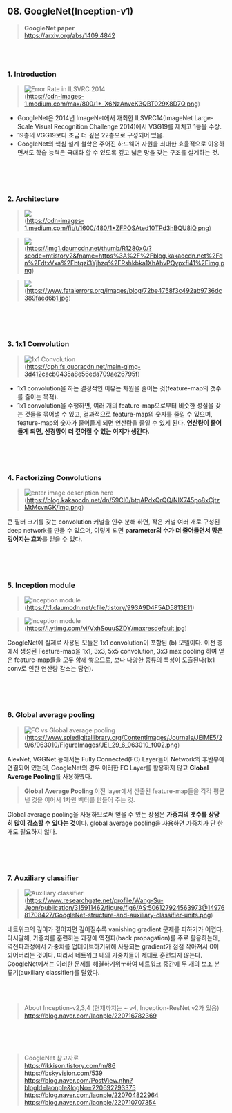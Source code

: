## 08. GoogleNet(Inception-v1)

> **GoogleNet paper** </br>
> https://arxiv.org/abs/1409.4842 </br>

</br>
</br>



### 1. Introduction
>![Error Rate in ILSVRC 2014](https://cdn-images-1.medium.com/max/800/1*_X6NzAnveK3QBT029X8D7Q.png)</br>
>(https://cdn-images-1.medium.com/max/800/1*_X6NzAnveK3QBT029X8D7Q.png)</br>


- GoogleNet은 2014년 ImageNet에서 개최한 ILSVRC14(ImageNet Large-Scale Visual Recognition Challenge 2014)에서 VGG19를 제치고 1등을 수상.
- 19층의 VGG19보다 조금 더 깊은 22층으로 구성되어 있음.
- GoogleNet의 핵심 설계 철학은 주어진 하드웨어 자원을 최대한 효율적으로 이용하면서도 학습 능력은 극대화 할 수 있도록 깊고 넓은 망을 갖는 구조를 설계하는 것.

</br>
</br>
</br>

### 2. Architecture

> ![](https://cdn-images-1.medium.com/fit/t/1600/480/1*ZFPOSAted10TPd3hBQU8iQ.png)</br>
> (https://cdn-images-1.medium.com/fit/t/1600/480/1*ZFPOSAted10TPd3hBQU8iQ.png) </br>

> ![](https://img1.daumcdn.net/thumb/R1280x0/?scode=mtistory2&fname=https%3A%2F%2Fblog.kakaocdn.net%2Fdn%2FdtxVxa%2Fbtqzi3Yjhzq%2FRshkbka1XhAhvPQypxfi41%2Fimg.png)</br>
> (https://img1.daumcdn.net/thumb/R1280x0/?scode=mtistory2&fname=https%3A%2F%2Fblog.kakaocdn.net%2Fdn%2FdtxVxa%2Fbtqzi3Yjhzq%2FRshkbka1XhAhvPQypxfi41%2Fimg.png)</br>

> ![](https://www.fatalerrors.org/images/blog/72be4758f3c492ab9736dc389faed6b1.jpg)</br>
> (https://www.fatalerrors.org/images/blog/72be4758f3c492ab9736dc389faed6b1.jpg)</br>

</br>
</br>
</br>

### 3.  1x1 Convolution
> ![1x1 Convolution](https://qph.fs.quoracdn.net/main-qimg-3d412cacb0435a8e56eda709ae26795f)</br>
> (https://qph.fs.quoracdn.net/main-qimg-3d412cacb0435a8e56eda709ae26795f)</br>


- 1x1 convolution을 하는 결정적인 이유는 차원을 줄이는 것(feature-map의 갯수를 줄이는 목적).
- 1x1 convolution을 수행하면, 여러 개의 feature-map으로부터 비슷한 성질을 갖는 것들을 묶어낼 수 있고, 결과적으로 feature-map의 숫자를 줄일 수 있으며, feature-map의 숫자가 줄어들게 되면 연산량을 줄일 수 있게 된다. **연산량이 줄어들게 되면, 신경망이 더 깊어질 수 있는 여지가 생긴다.**

</br>
</br>
</br>

### 4. Factorizing Convolutions
>![enter image description here](https://blog.kakaocdn.net/dn/59CI0/btqAPdxQrQQ/NIX745po8xCjtzMtMcvnGK/img.png)</br>
>(https://blog.kakaocdn.net/dn/59CI0/btqAPdxQrQQ/NIX745po8xCjtzMtMcvnGK/img.png)</br>

큰 필터 크기를 갖는 convolution 커널을 인수 분해 하면, 작은 커널 여러 개로 구성된 deep network를 만들 수 있으며, 이렇게 되면 **parameter의 수가 더 줄어들면서 망은 깊어지는 효과**를 얻을 수 있다.

</br>
</br>
</br>

### 5. Inception module

> ![Inception module](https://t1.daumcdn.net/cfile/tistory/993A9D4F5AD5813E11)</br>
> (https://t1.daumcdn.net/cfile/tistory/993A9D4F5AD5813E11)</br>

> ![Inception module](https://i.ytimg.com/vi/VxhSouuSZDY/maxresdefault.jpg) </br>
> (https://i.ytimg.com/vi/VxhSouuSZDY/maxresdefault.jpg)</br>



 GoogleNet에 실제로 사용된 모듈은 1x1 convolution이 포함된 (b) 모델이다. 이전 층에서 생성된 Feature-map을 1x1, 3x3, 5x5 convolution, 3x3 max pooling 하여 얻은 feature-map들을 모두 함께 쌓으므로, 보다 다양한 종류의 특성이 도출된다(1x1 conv로 인한 연산량 감소는 당연).

</br>
</br>
</br>

### 6. Global average pooling
>![FC vs Global average pooling](https://www.spiedigitallibrary.org/ContentImages/Journals/JEIME5/29/6/063010/FigureImages/JEI_29_6_063010_f002.png)</br>
>(https://www.spiedigitallibrary.org/ContentImages/Journals/JEIME5/29/6/063010/FigureImages/JEI_29_6_063010_f002.png)</br>



 AlexNet, VGGNet 등에서는 Fully Connected(FC) Layer들이 Network의 후반부에 연결되어 있는데, GoogleNet의 경우 이러한 FC Layer를 활용하지 않고 **Global Average Pooling**를 사용하였다. 

> **Global Average Pooling**
> 이전 layer에서 산출된 feature-map들을 각각 평균낸 것을 이어서 1차원 벡터를 만들어 주는 것.

Global average pooling을 사용하므로써 얻을 수 있는 장점은 **가중치의 갯수를 상당히 많이 감소할 수 있다는 것**이다.  global average pooling을 사용하면 가중치가 단 한개도 필요하지 않다.

</br>
</br>
</br>

 ### 7. Auxiliary classifier

> ![Auxiliary classifier](https://www.researchgate.net/profile/Wang-Su-Jeon/publication/315911462/figure/fig6/AS:506127924563973@1497681708427/GoogleNet-structure-and-auxiliary-classifier-units.png)</br>
> (https://www.researchgate.net/profile/Wang-Su-Jeon/publication/315911462/figure/fig6/AS:506127924563973@1497681708427/GoogleNet-structure-and-auxiliary-classifier-units.png)</br>

 네트워크의 깊이가 깊어지면 깊어질수록 vanishing gradient 문제를 피하기가 어렵다. 다시말해, 가중치를 훈련하는 과정에 역전파(back propagation)를 주로 활용하는데, 역전파과정에서 가중치를 업데이트하기위해 사용되는 gradient가 점점 작아져서 0이 되어버리는 것이다. 따라서 네트워크 내의 가중치들이 제대로 훈련되지 않는다. GoogleNet에서는 이러한 문제를 해결하기위ㅜ하여 네트워크 중간에 두 개의 보조 분류기(auxiliary classifier)를 달았다.

</br>
</br>

 > About Inception-v2,3,4 (현재까지는 ~ v4, Inception-ResNet v2가 있음) </br>
 > https://blog.naver.com/laonple/220716782369

</br>
</br>
</br>

>GoogleNet 참고자료 </br>
>https://ikkison.tistory.com/m/86 </br>
>https://bskyvision.com/539  </br>
>https://blog.naver.com/PostView.nhn?blogId=laonple&logNo=220692793375 </br>
>https://blog.naver.com/laonple/220704822964 
>https://blog.naver.com/laonple/220710707354 
